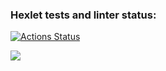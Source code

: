 ### Hexlet tests and linter status:
[![Actions Status](https://github.com/joyujo/frontend-project-lvl1/workflows/hexlet-check/badge.svg)](https://github.com/joyujo/frontend-project-lvl1/actions)

<a href="https://codeclimate.com/github/joyujo/frontend-project-lvl1/maintainability"><img src="https://api.codeclimate.com/v1/badges/5fcc9d9b2adcd472d482/maintainability" /></a>
